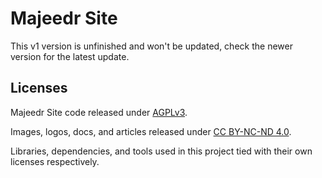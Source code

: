 # Majeedr Site

This v1 version is unfinished and won't be updated, check the newer version for the latest update.

## Licenses

Majeedr Site code released under [AGPLv3](http://www.gnu.org/licenses/agpl-3.0.html). 

Images, logos, docs, and articles released under [CC BY-NC-ND 4.0](https://creativecommons.org/licenses/by-nc-nd/4.0/). 

Libraries, dependencies, and tools used in this project tied with their own licenses respectively.